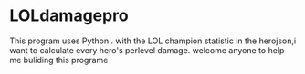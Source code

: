 # LOLdamagepro
This program uses Python .
with the LOL champion statistic in the herojson,i want to calculate every hero's perlevel damage. 
welcome anyone to help me buliding this programe
